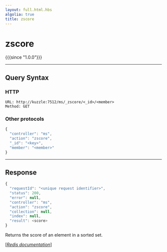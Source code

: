 ```yaml
---
layout: full.html.hbs
algolia: true
title: zscore
---
```


# zscore

{{{since "1.0.0"}}}




---

## Query Syntax

### HTTP

```http
URL: http://kuzzle:7512/ms/_zscore/<_id>/<member>
Method: GET
```


### Other protocols


```js
{
  "controller": "ms",
  "action": "zscore",
  "_id": "<key>",
  "member": "<member>"
}
```

---

## Response

```javascript
{
  "requestId": "<unique request identifier>",
  "status": 200,
  "error": null,
  "controller": "ms",
  "action": "zscore",
  "collection": null,
  "index": null,
  "result": <score>
}
```

Returns the score of an element in a sorted set.

[[_Redis documentation_]](https://redis.io/commands/zscore)
